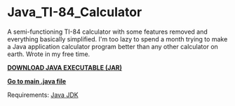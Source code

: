 # Java_TI-84_Calculator
A semi-functioning TI-84 calculator with some features removed and everything basically simplified. I'm too lazy to spend a month trying to make a Java application calculator program better than any other calculator on earth.  Wrote in my free time.

[**DOWNLOAD JAVA EXECUTABLE (JAR)**](https://github.com/TheGameCenter/Java_TI-84_Calculator/raw/main/bin/Ti-84%20Calculator.jar)

[**Go to main .java file**](https://github.com/TheGameCenter/Java_TI-84_Calculator/blob/main/src/pkg/MainActivity.java)


[](https://raw.githubusercontent.com/TheGameCenter/Java_TI-84_Calculator/main/bin/screenshot.png)

Requirements: [Java JDK](https://www.oracle.com/java/technologies/downloads/#jdk19-windows)
